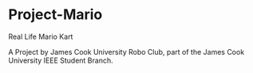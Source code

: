 Project-Mario
=============

Real Life Mario Kart

A Project by James Cook University Robo Club, part of the James Cook University IEEE Student Branch.
